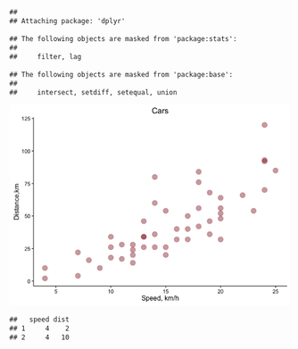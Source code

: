     ## 
    ## Attaching package: 'dplyr'

    ## The following objects are masked from 'package:stats':
    ## 
    ##     filter, lag

    ## The following objects are masked from 'package:base':
    ## 
    ##     intersect, setdiff, setequal, union

![](Cars_files/figure-markdown_strict/unnamed-chunk-1-1.png)  

    ##   speed dist
    ## 1     4    2
    ## 2     4   10
